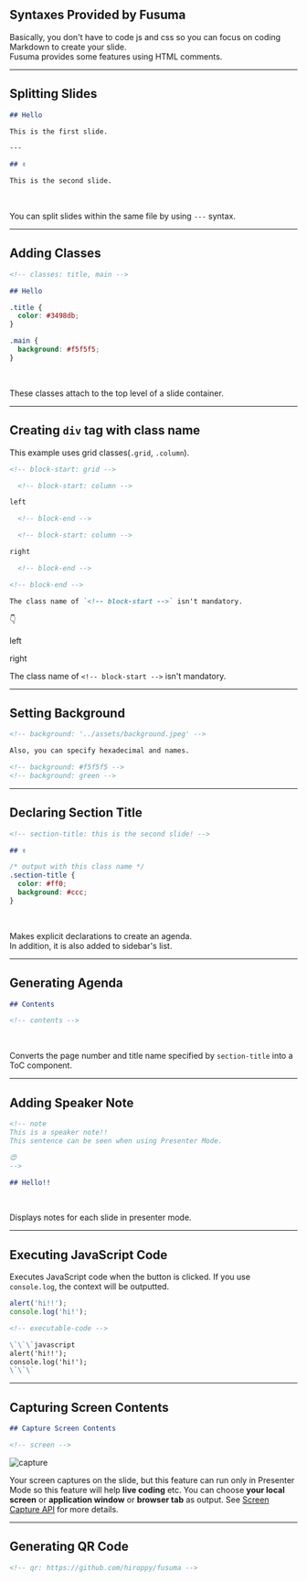 <!-- section-title: Syntax Provided by Fusuma -->

## Syntaxes Provided by Fusuma

Basically, you don't have to code js and css so you can focus on coding Markdown to create your slide.  
Fusuma provides some features using HTML comments.

---

## Splitting Slides

```markdown
## Hello

This is the first slide.

---

## ✌️

This is the second slide.
```

<br />

You can split slides within the same file by using `---` syntax.

---

## Adding Classes

```markdown
<!-- classes: title, main -->

## Hello
```

```css
.title {
  color: #3498db;
}

.main {
  background: #f5f5f5;
}
```

<br />

These classes attach to the top level of a slide container.

---

## Creating `div` tag with class name

This example uses grid classes(`.grid`, `.column`).

```md
<!-- block-start: grid -->

  <!-- block-start: column -->

left

  <!-- block-end -->

  <!-- block-start: column -->

right

  <!-- block-end -->

<!-- block-end -->

The class name of `<!-- block-start -->` isn't mandatory.
```

👇

<!-- block-start: grid -->

<!-- block-start: column -->

left

<!-- block-end -->

<!-- block-start: column -->

right

<!-- block-end -->

<!-- block-end -->

The class name of `<!-- block-start -->` isn't mandatory.

---

## Setting Background

<!-- background: '../assets/background.jpeg' -->

```md
<!-- background: '../assets/background.jpeg' -->

Also, you can specify hexadecimal and names.

<!-- background: #f5f5f5 -->
<!-- background: green -->
```

---

## Declaring Section Title

```md
<!-- section-title: this is the second slide! -->

## ✌️
```

```css
/* output with this class name */
.section-title {
  color: #ff0;
  background: #ccc;
}
```

<br />

Makes explicit declarations to create an agenda.  
In addition, it is also added to sidebar's list.

---

## Generating Agenda

```md
## Contents

<!-- contents -->
```

<br />

Converts the page number and title name specified by `section-title` into a ToC component.

---

## Adding Speaker Note

```md
<!-- note
This is a speaker note!!
This sentence can be seen when using Presenter Mode.

😍
-->

## Hello!!
```

<br />

Displays notes for each slide in presenter mode.

---

## Executing JavaScript Code

Executes JavaScript code when the button is clicked. If you use `console.log`, the context will be outputted.

<!-- executable-code -->

```javascript
alert('hi!!');
console.log('hi!');
```

```md
<!-- executable-code -->

\`\`\`javascript
alert('hi!!');
console.log('hi!');
\`\`\`
```

---

## Capturing Screen Contents

<!-- block-start: grid -->

<!-- block-start: column -->

```md
## Capture Screen Contents

<!-- screen -->
```

<img src="../../../site/docs/assets/slide-syntax-screen.png" className="capture-screen-image" alt="capture" />

<!-- block-end -->

<!-- block-start: column -->

Your screen captures on the slide, but this feature can run only in Presenter Mode so this feature will help **live coding** etc. You can choose **your local screen** or **application window** or **browser tab** as output. See [Screen Capture API](https://developer.mozilla.org/en-US/docs/Web/API/Screen_Capture_API/Using_Screen_Capture) for more details.

<!-- block-end -->
<!-- block-end -->

---

## Generating QR Code

```md
<!-- qr: https://github.com/hiroppy/fusuma -->
```

<!-- qr: https://github.com/hiroppy/fusuma -->
